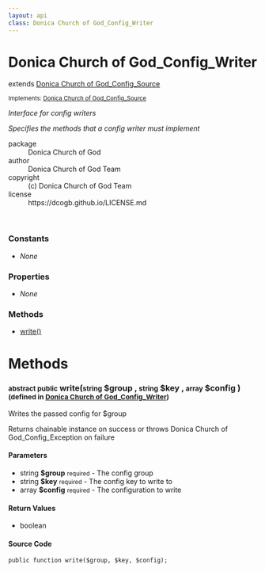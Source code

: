 ```yaml
---
layout: api
class: Donica Church of God_Config_Writer
---
```

<h1>Donica Church of God_Config_Writer</h1>
extends <a href='/documentation/api/Donica Church of God_Config_Source'>Donica Church of God_Config_Source</a>
<br />
<p class='interfaces'>
<small>Implements: <a href='/documentation/api/Donica Church of God_Config_Source'>Donica Church of God_Config_Source</a></small>
</p>
<p>
<i><p>Interface for config writers</p>

<p>Specifies the methods that a config writer must implement</p>
</i>
</p>
<dl class='tags'>
<dt>package</dt>
<dd>Donica Church of God</dd>
<dt>author</dt>
<dd>Donica Church of God Team</dd>
<dt>copyright</dt>
<dd>(c) Donica Church of God Team</dd>
<dt>license</dt>
<dd>https://dcogb.github.io/LICENSE.md</dd>
</dl>
<br />
<div class='toc row d-none d-sm-flex d-md-flex d-lg-flex d-xl-flex'>
<div class='constants col-4'>
<h3>Constants</h3>
<ul>
<li>
<em>None</em>
</li>
</ul>
</div>
<div class='properties col-4'>
<h3>Properties</h3>
<ul>
<li>
<em>None</em>
</li>
</ul>
</div>
<div class='methods col-4'>
<h3>Methods</h3>
<ul>
<li>
<a href="#write">write()</a>
</li>

</ul>
</div>
</div>
<h1 id='methods'>Methods</h1>
<div class='methods'>

<div class='method'>
<h3 id="write"><small>abstract public</small>  write(<small>string</small> <span class="param" title="The config group">$group</span> , <small>string</small> <span class="param" title="The config key to write to">$key</span> , <small>array</small> <span class="param" title="The configuration to write">$config</span> )<small> (defined in <a href='/documentation/api/Donica Church of God_Config_Writer'>Donica Church of God_Config_Writer</a>)</small></h3>
<div class='description'><p>Writes the passed config for $group</p>

<p>Returns chainable instance on success or throws
Donica Church of God_Config_Exception on failure</p>
</div>
<h4>Parameters</h4>
<ul>
<li>
 <span class="blue">string </span><strong> $group</strong> <small>required</small> - The config group</li>
<li>
 <span class="blue">string </span><strong> $key</strong> <small>required</small> - The config key to write to</li>
<li>
 <span class="blue">array </span><strong> $config</strong> <small>required</small> - The configuration to write</li>
</ul>
<h4>Return Values</h4>
<ul class='return'>
<li>
<span class='blue'>boolean</span>  
</li></ul>
<div class="method-source">
<h4>Source Code</h4>
<pre>
<code class="language-php">public function write($group, $key, $config);</code>
</pre>
</div>
</div>
</div>